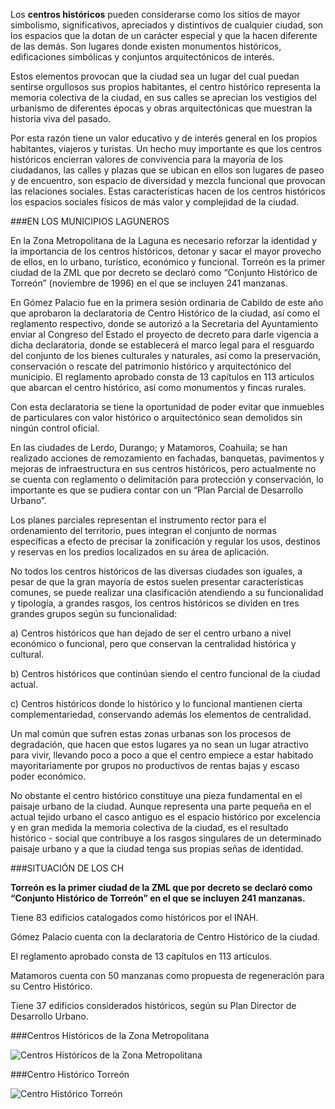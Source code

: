 
Los **centros históricos** pueden considerarse como los sitios de mayor simbolismo, significativos, apreciados y distintivos de cualquier ciudad, son los espacios que la dotan de un carácter especial y que la hacen diferente de las demás. Son lugares donde existen monumentos históricos, edificaciones simbólicas y conjuntos arquitectónicos de interés.

Estos elementos provocan que la ciudad sea un lugar del cual puedan sentirse orgullosos sus propios habitantes, el centro histórico representa la memoria colectiva de la ciudad, en sus calles se aprecian los vestigios del urbanismo de diferentes épocas y obras arquitectónicas que muestran la historia viva del pasado.

Por esta razón tiene un valor educativo y de interés general en los propios habitantes, viajeros y turistas. Un hecho muy importante es que los centros históricos encierran valores de convivencia para la mayoría de los ciudadanos, las calles y plazas que se ubican en ellos son lugares de paseo y de encuentro, son espacio de diversidad y mezcla funcional que provocan las relaciones sociales. Estas características hacen de los centros históricos los espacios sociales físicos de más valor y complejidad de la ciudad.

###EN LOS MUNICIPIOS LAGUNEROS

En la Zona Metropolitana de la Laguna es necesario reforzar la identidad y la importancia de los centros históricos, detonar y sacar el mayor provecho de ellos, en lo urbano, turístico, económico y funcional. Torreón es la primer ciudad de la ZML que por decreto se declaró como “Conjunto Histórico de Torreón” (noviembre de 1996)  en el que se incluyen 241 manzanas.

En Gómez Palacio fue en la primera sesión ordinaria de Cabildo de este año que aprobaron la declaratoria de Centro Histórico de la ciudad, así como el reglamento respectivo, donde se autorizó a la Secretaria del Ayuntamiento enviar al Congreso del Estado el proyecto de decreto para darle vigencia a dicha declaratoria, donde se establecerá el marco legal para el resguardo del conjunto de los bienes culturales y naturales, así como la preservación, conservación o rescate del patrimonio histórico y arquitectónico del municipio. El reglamento aprobado consta de 13 capítulos en 113 artículos que abarcan el centro histórico, así como monumentos y fincas rurales.

Con esta declaratoria se tiene la oportunidad de poder evitar que inmuebles de particulares con valor histórico o arquitectónico sean demolidos sin ningún control oficial.

En las ciudades de Lerdo, Durango; y Matamoros, Coahuila; se han realizado acciones de remozamiento en fachadas, banquetas, pavimentos y mejoras de infraestructura en sus centros históricos, pero actualmente no se cuenta con reglamento o delimitación para protección y conservación, lo importante es que se pudiera contar con un “Plan Parcial de Desarrollo Urbano”.

Los planes parciales representan el instrumento rector para el ordenamiento del territorio, pues integran el conjunto de normas específicas a efecto de precisar la zonificación y regular los usos, destinos y reservas en los predios localizados en su área de aplicación.

No todos los centros históricos de las diversas ciudades son iguales, a pesar de que la gran mayoría de estos suelen presentar características comunes, se puede realizar una clasificación atendiendo a su funcionalidad y tipología, a grandes rasgos, los centros históricos se dividen en tres grandes grupos según su funcionalidad:

a) Centros históricos que han dejado de ser el centro urbano a nivel económico o funcional, pero que conservan la centralidad histórica y cultural.

b) Centros históricos que continúan siendo el centro funcional de la ciudad actual.

c) Centros históricos donde lo histórico y lo funcional mantienen cierta complementariedad, conservando además los elementos de centralidad.

Un mal común que sufren estas zonas urbanas son los procesos de degradación, que hacen que estos lugares  ya no sean  un lugar atractivo para vivir, llevando poco a poco a que el centro empiece a estar habitado mayoritariamente por grupos no productivos de rentas bajas y escaso poder económico.

No obstante el centro histórico constituye una pieza fundamental en el paisaje urbano de la ciudad. Aunque representa una parte pequeña en el actual tejido urbano el casco antiguo es el espacio histórico por excelencia y en gran medida la memoria colectiva de la ciudad, es el resultado histórico - social que contribuye a los rasgos singulares de un determinado paisaje urbano y a que la ciudad tenga sus propias señas de identidad.


###SITUACIÓN DE LOS CH

**Torreón es la primer ciudad de la ZML que por decreto se declaró como “Conjunto Histórico de Torreón”  en el que se incluyen 241 manzanas.**

Tiene 83 edificios catalogados como históricos por el INAH.

Gómez Palacio cuenta con la declaratoria de Centro Histórico de la ciudad.

El reglamento aprobado consta de 13 capítulos en 113 artículos.

Matamoros cuenta con 50 manzanas como propuesta de regeneración para su Centro Histórico.

Tiene 37 edificios considerados históricos, según su Plan Director de Desarrollo Urbano.

###Centros Históricos de la Zona Metropolitana

<img class="img-responsive" src="los-centros-historicos-de-la-zona-metropolitana/centros-historicos.jpg" alt="Centros Históricos de la Zona Metropolitana">

###Centro Histórico Torreón

<img class="img-responsive" src="los-centros-historicos-de-la-zona-metropolitana/centro2.jpg" alt="Centro Histórico Torreón">
